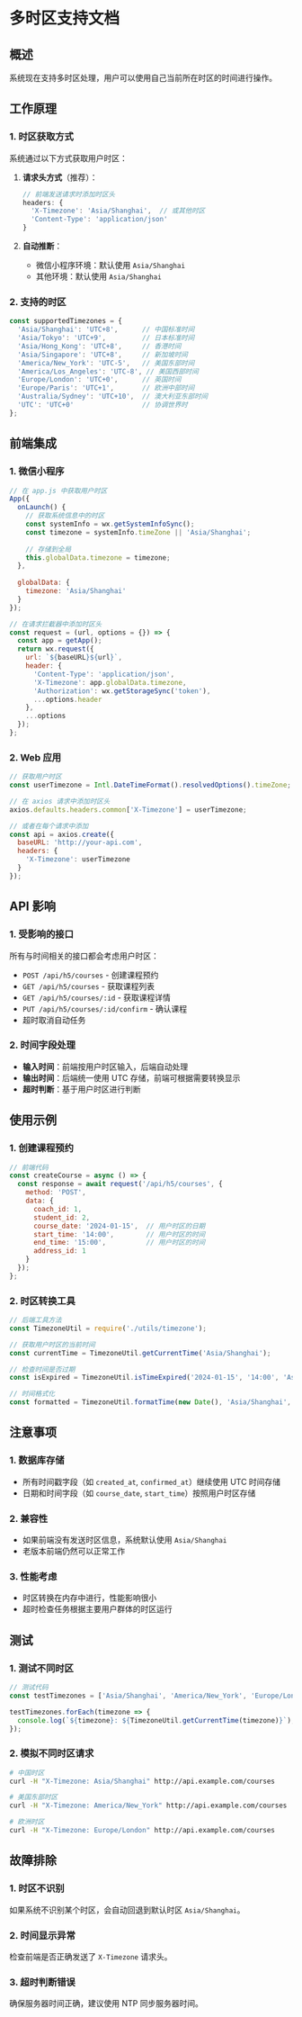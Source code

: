 # 多时区支持文档

## 概述

系统现在支持多时区处理，用户可以使用自己当前所在时区的时间进行操作。

## 工作原理

### 1. 时区获取方式

系统通过以下方式获取用户时区：

1. **请求头方式**（推荐）：
   ```javascript
   // 前端发送请求时添加时区头
   headers: {
     'X-Timezone': 'Asia/Shanghai',  // 或其他时区
     'Content-Type': 'application/json'
   }
   ```

2. **自动推断**：
   - 微信小程序环境：默认使用 `Asia/Shanghai`
   - 其他环境：默认使用 `Asia/Shanghai`

### 2. 支持的时区

```javascript
const supportedTimezones = {
  'Asia/Shanghai': 'UTC+8',      // 中国标准时间
  'Asia/Tokyo': 'UTC+9',         // 日本标准时间
  'Asia/Hong_Kong': 'UTC+8',     // 香港时间
  'Asia/Singapore': 'UTC+8',     // 新加坡时间
  'America/New_York': 'UTC-5',   // 美国东部时间
  'America/Los_Angeles': 'UTC-8', // 美国西部时间
  'Europe/London': 'UTC+0',      // 英国时间
  'Europe/Paris': 'UTC+1',       // 欧洲中部时间
  'Australia/Sydney': 'UTC+10',  // 澳大利亚东部时间
  'UTC': 'UTC+0'                 // 协调世界时
};
```

## 前端集成

### 1. 微信小程序

```javascript
// 在 app.js 中获取用户时区
App({
  onLaunch() {
    // 获取系统信息中的时区
    const systemInfo = wx.getSystemInfoSync();
    const timezone = systemInfo.timeZone || 'Asia/Shanghai';
    
    // 存储到全局
    this.globalData.timezone = timezone;
  },
  
  globalData: {
    timezone: 'Asia/Shanghai'
  }
});

// 在请求拦截器中添加时区头
const request = (url, options = {}) => {
  const app = getApp();
  return wx.request({
    url: `${baseURL}${url}`,
    header: {
      'Content-Type': 'application/json',
      'X-Timezone': app.globalData.timezone,
      'Authorization': wx.getStorageSync('token'),
      ...options.header
    },
    ...options
  });
};
```

### 2. Web 应用

```javascript
// 获取用户时区
const userTimezone = Intl.DateTimeFormat().resolvedOptions().timeZone;

// 在 axios 请求中添加时区头
axios.defaults.headers.common['X-Timezone'] = userTimezone;

// 或者在每个请求中添加
const api = axios.create({
  baseURL: 'http://your-api.com',
  headers: {
    'X-Timezone': userTimezone
  }
});
```

## API 影响

### 1. 受影响的接口

所有与时间相关的接口都会考虑用户时区：

- `POST /api/h5/courses` - 创建课程预约
- `GET /api/h5/courses` - 获取课程列表
- `GET /api/h5/courses/:id` - 获取课程详情
- `PUT /api/h5/courses/:id/confirm` - 确认课程
- 超时取消自动任务

### 2. 时间字段处理

- **输入时间**：前端按用户时区输入，后端自动处理
- **输出时间**：后端统一使用 UTC 存储，前端可根据需要转换显示
- **超时判断**：基于用户时区进行判断

## 使用示例

### 1. 创建课程预约

```javascript
// 前端代码
const createCourse = async () => {
  const response = await request('/api/h5/courses', {
    method: 'POST',
    data: {
      coach_id: 1,
      student_id: 2,
      course_date: '2024-01-15',  // 用户时区的日期
      start_time: '14:00',        // 用户时区的时间
      end_time: '15:00',          // 用户时区的时间
      address_id: 1
    }
  });
};
```

### 2. 时区转换工具

```javascript
// 后端工具方法
const TimezoneUtil = require('./utils/timezone');

// 获取用户时区的当前时间
const currentTime = TimezoneUtil.getCurrentTime('Asia/Shanghai');

// 检查时间是否过期
const isExpired = TimezoneUtil.isTimeExpired('2024-01-15', '14:00', 'Asia/Shanghai');

// 时间格式化
const formatted = TimezoneUtil.formatTime(new Date(), 'Asia/Shanghai', 'datetime');
```

## 注意事项

### 1. 数据库存储

- 所有时间戳字段（如 `created_at`, `confirmed_at`）继续使用 UTC 时间存储
- 日期和时间字段（如 `course_date`, `start_time`）按照用户时区存储

### 2. 兼容性

- 如果前端没有发送时区信息，系统默认使用 `Asia/Shanghai`
- 老版本前端仍然可以正常工作

### 3. 性能考虑

- 时区转换在内存中进行，性能影响很小
- 超时检查任务根据主要用户群体的时区运行

## 测试

### 1. 测试不同时区

```javascript
// 测试代码
const testTimezones = ['Asia/Shanghai', 'America/New_York', 'Europe/London'];

testTimezones.forEach(timezone => {
  console.log(`${timezone}: ${TimezoneUtil.getCurrentTime(timezone)}`);
});
```

### 2. 模拟不同时区请求

```bash
# 中国时区
curl -H "X-Timezone: Asia/Shanghai" http://api.example.com/courses

# 美国东部时区
curl -H "X-Timezone: America/New_York" http://api.example.com/courses

# 欧洲时区
curl -H "X-Timezone: Europe/London" http://api.example.com/courses
```

## 故障排除

### 1. 时区不识别

如果系统不识别某个时区，会自动回退到默认时区 `Asia/Shanghai`。

### 2. 时间显示异常

检查前端是否正确发送了 `X-Timezone` 请求头。

### 3. 超时判断错误

确保服务器时间正确，建议使用 NTP 同步服务器时间。
